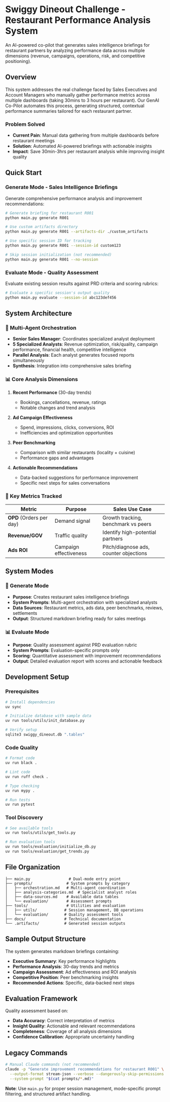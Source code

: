 # Swiggy Dineout Challenge - Restaurant Performance Analysis System

An AI-powered co-pilot that generates sales intelligence briefings for restaurant partners by analyzing performance data across multiple dimensions (revenue, campaigns, operations, risk, and competitive positioning).

## Overview

This system addresses the real challenge faced by Sales Executives and Account Managers who manually gather performance metrics across multiple dashboards (taking 30mins to 3 hours per restaurant). Our GenAI Co-Pilot automates this process, generating structured, contextual performance summaries tailored for each restaurant partner.

### Problem Solved
- **Current Pain**: Manual data gathering from multiple dashboards before restaurant meetings
- **Solution**: Automated AI-powered briefings with actionable insights
- **Impact**: Save 30min-3hrs per restaurant analysis while improving insight quality

## Quick Start

### Generate Mode - Sales Intelligence Briefings

Generate comprehensive performance analysis and improvement recommendations:

```bash
# Generate briefing for restaurant R001
python main.py generate R001

# Use custom artifacts directory
python main.py generate R001 --artifacts-dir ./custom_artifacts

# Use specific session ID for tracking
python main.py generate R001 --session-id custom123

# Skip session initialization (not recommended)
python main.py generate R001 --no-session
```

### Evaluate Mode - Quality Assessment

Evaluate existing session results against PRD criteria and scoring rubrics:

```bash
# Evaluate a specific session's output quality
python main.py evaluate --session-id abc123def456
```

## System Architecture

### 🤖 Multi-Agent Orchestration
- **Senior Sales Manager**: Coordinates specialized analyst deployment
- **5 Specialized Analysts**: Revenue optimization, risk/quality, campaign performance, financial health, competitive intelligence
- **Parallel Analysis**: Each analyst generates focused reports simultaneously
- **Synthesis**: Integration into comprehensive sales briefing

### 📊 Core Analysis Dimensions

1. **Recent Performance** (30-day trends)
   - Bookings, cancellations, revenue, ratings
   - Notable changes and trend analysis

2. **Ad Campaign Effectiveness**
   - Spend, impressions, clicks, conversions, ROI
   - Inefficiencies and optimization opportunities

3. **Peer Benchmarking**
   - Comparison with similar restaurants (locality + cuisine)
   - Performance gaps and advantages

4. **Actionable Recommendations**
   - Data-backed suggestions for performance improvement
   - Specific next steps for sales conversations

### 🎯 Key Metrics Tracked

| Metric | Purpose | Sales Use Case |
|--------|---------|----------------|
| **OPD** (Orders per day) | Demand signal | Growth tracking, benchmark vs peers |
| **Revenue/GOV** | Traffic quality | Identify high-potential partners |
| **Ads ROI** | Campaign effectiveness | Pitch/diagnose ads, counter objections |

## System Modes

### 🔧 Generate Mode
- **Purpose**: Creates restaurant sales intelligence briefings
- **System Prompts**: Multi-agent orchestration with specialized analysts
- **Data Sources**: Restaurant metrics, ads data, peer benchmarks, reviews, settlements
- **Output**: Structured markdown briefing ready for sales meetings

### 📊 Evaluate Mode  
- **Purpose**: Quality assessment against PRD evaluation rubric
- **System Prompts**: Evaluation-specific prompts only
- **Scoring**: Quantitative assessment with improvement recommendations
- **Output**: Detailed evaluation report with scores and actionable feedback

## Development Setup

### Prerequisites
```bash
# Install dependencies
uv sync

# Initialize database with sample data
uv run tools/utils/init_database.py

# Verify setup
sqlite3 swiggy_dineout.db ".tables"
```

### Code Quality
```bash
# Format code
uv run black .

# Lint code  
uv run ruff check .

# Type checking
uv run mypy .

# Run tests
uv run pytest
```

### Tool Discovery
```bash
# See available tools
uv run tools/utils/get_tools.py

# Run evaluation tools
uv run tools/evaluation/initialize_db.py
uv run tools/evaluation/get_trends.py
```

## File Organization

```
├── main.py                 # Dual-mode entry point
├── prompts/               # System prompts by category
│   ├── orchestration.md   # Multi-agent coordination
│   ├── analysis-categories.md  # Specialist analyst roles
│   ├── data-sources.md    # Available data tables
│   └── evaluation/        # Assessment prompts
├── tools/                 # Utilities and evaluation
│   ├── utils/            # Session management, DB operations
│   └── evaluation/       # Quality assessment tools
├── docs/                 # Technical documentation
└── .artifacts/           # Generated session outputs
```

## Sample Output Structure

The system generates markdown briefings containing:

- **Executive Summary**: Key performance highlights
- **Performance Analysis**: 30-day trends and metrics
- **Campaign Assessment**: Ad effectiveness and ROI analysis  
- **Competitive Position**: Peer benchmarking insights
- **Recommended Actions**: Specific, data-backed next steps

## Evaluation Framework

Quality assessment based on:
- **Data Accuracy**: Correct interpretation of metrics
- **Insight Quality**: Actionable and relevant recommendations  
- **Completeness**: Coverage of all analysis dimensions
- **Confidence Calibration**: Appropriate uncertainty handling

## Legacy Commands

```bash
# Manual Claude commands (not recommended)
claude -p "Generate improvement recommendations for restaurant R001" \
  --output-format stream-json --verbose --dangerously-skip-permissions \
  --system-prompt "$(cat prompts/*.md)"
```

**Note**: Use `main.py` for proper session management, mode-specific prompt filtering, and structured artifact handling.